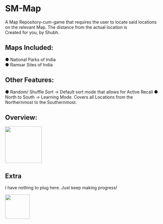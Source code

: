 # SM-Map
A Map Repository-cum-game that requires the user to locate said locations on the relevant Map. The distance from the actual location is    
Created for you, by Shubh.  

## Maps Included:
● National Parks of India  
● Ramsar Sites of India  

## Other Features:
● Random/ Shuffle Sort → Default sort mode that allows for Active Recall
● North to South → Learning Mode. Covers all Locations from the Northernmost to the Southernmost.

## Overview:
<img src="https://github.com/user-attachments/assets/b1b305b7-de91-495c-8d17-b0d5710ac305" height="120" />


## Extra
I have nothing to plug here. Just keep making progress!  

<img src="https://github.com/user-attachments/assets/d19c0b80-c5b3-4180-bdca-cb645edcd1ad" height="80" />
